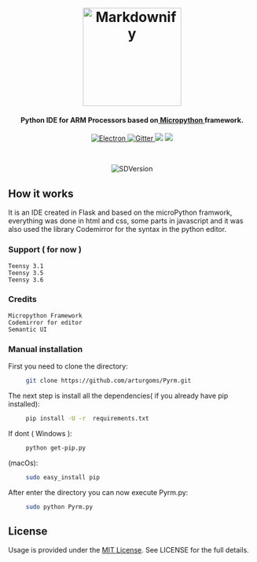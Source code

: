 

<h1 align="center">
  <br>
  <a href="https://github.com/arturgoms/Pyrm"><img src="https://dl.dropboxusercontent.com/s/uylcf1b53pxcwik/Hexagon.png?dl=0" alt="Markdownify" width="200"></a>
  <br>
</h1>

<h4 align="center">Python IDE for ARM Processors based on<a href="https://github.com/micropython/micropython" target="_blank"> Micropython </a>framework.</h4>

<p align="center">
  <a href="https://github.com/arturgoms/Pyrm">
    <img src="https://img.shields.io/badge/IDE-Python-brightgreen.svg" alt="Electron">
  </a>
  <a href="https://github.com/arturgoms/Pyrm/wiki">
    <img src="https://img.shields.io/badge/release-82%25-green.svg"
         alt="Gitter">
  </a>
  <a href="https://www.python.org/download/releases/2.7/"><img src="https://img.shields.io/badge/python-2.7-blue.svg"></a>

  <a href="https://www.paypal.me/t">
    <img src="https://img.shields.io/badge/$-donate-ff69b4.svg?maxAge=2592000&amp;style=flat">
  </a>
</p>
<br>

<p align="center">
 <img src="https://dl.dropboxusercontent.com/s/3os488hqdagf77b/Screen%20Shot%202017-05-22%20at%2016.49.51.png?dl=0" alt="SDVersion"/>
</p>



## How it works

It is an IDE created in Flask and based on the microPython framwork, everything was done in html and css, some parts in javascript and it was also used the library Codemirror for the syntax in the python editor.

### Support ( for now )

	Teensy 3.1
    Teensy 3.5
    Teensy 3.6
    
### Credits
	Micropython Framework
	Codemirror for editor 
	Semantic UI
 
### Manual installation


 First you need to clone the directory:
 ```bash
      git clone https://github.com/arturgoms/Pyrm.git
 ```
The next step is install all the dependencies( if you already have pip installed):
 ```bash
      pip install -U -r  requirements.txt
 ```
If dont ( Windows ):
 ```bash
      python get-pip.py
 ```
(macOs):

 ```bash
      sudo easy_install pip
 ```
 After enter the directory you can now execute Pyrm.py:
 ```bash
      sudo python Pyrm.py
 ```


## License
Usage is provided under the [MIT License](http://opensource.org/licenses/mit-license.php). See LICENSE for the full details.
